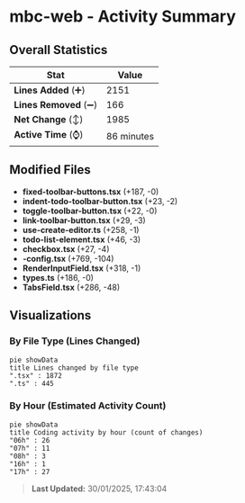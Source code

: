 # mbc-web - Activity Summary 

## Overall Statistics

| Stat                   | Value                                                             |
| ---------------------- | ----------------------------------------------------------------- |
| **Lines Added** (➕)   | 2151                                          |
| **Lines Removed** (➖) | 166                                        |
| **Net Change** (↕)    | 1985                |
| **Active Time** (⌚)   | 86 minutes |


## Modified Files
- **fixed-toolbar-buttons.tsx** (+187, -0)
- **indent-todo-toolbar-button.tsx** (+23, -2)
- **toggle-toolbar-button.tsx** (+22, -0)
- **link-toolbar-button.tsx** (+29, -3)
- **use-create-editor.ts** (+258, -1)
- **todo-list-element.tsx** (+46, -3)
- **checkbox.tsx** (+27, -4)
- **-config.tsx** (+769, -104)
- **RenderInputField.tsx** (+318, -1)
- **types.ts** (+186, -0)
- **TabsField.tsx** (+286, -48)

## Visualizations

### By File Type (Lines Changed)

```mermaid
pie showData
title Lines changed by file type
".tsx" : 1872
".ts" : 445
```

### By Hour (Estimated Activity Count)

```mermaid
pie showData
title Coding activity by hour (count of changes)
"06h" : 26
"07h" : 11
"08h" : 3
"16h" : 1
"17h" : 27
```


> **Last Updated:** 30/01/2025, 17:43:04